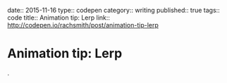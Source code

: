 date:: 2015-11-16
type:: codepen
category:: writing
published:: true
tags:: code
title:: Animation tip: Lerp
link:: http://codepen.io/rachsmith/post/animation-tip-lerp

# Animation tip: Lerp

.